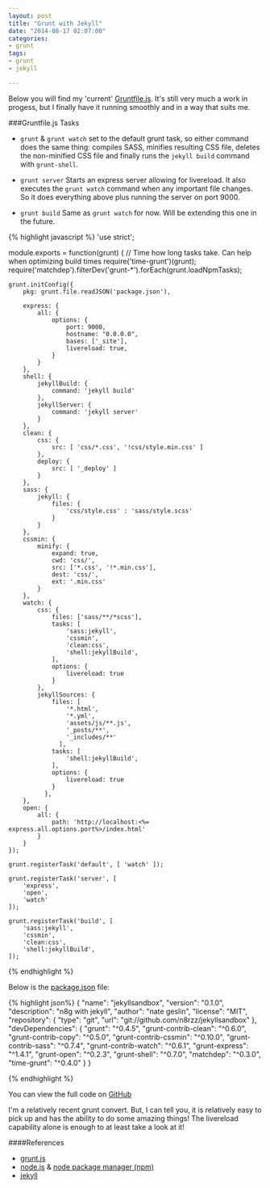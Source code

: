 ```yaml
---
layout: post
title: "Grunt with Jekyll"
date: "2014-08-17 02:07:00"
categories:
- grunt
tags:
- grunt
- jekyll

---
```


Below you will find my 'current' [Gruntfile.js][gruntfile].  It's still very much a work in progess, but I finally have it running smoothly and in a way that suits me.


###Gruntfile.js Tasks

- `grunt` & `grunt watch`
set to the default grunt task, so either command does the same thing: compiles SASS, minifies resulting CSS file, deletes the non-minified CSS file and finally runs the `jekyll build` command with `grunt-shell`.

- `grunt server`
Starts an express server allowing for livereload.  It also executes the `grunt watch` command when any important file changes.  So it does everything above plus running the server on port 9000.

- `grunt build`
Same as `grunt watch` for now.  Will be extending this one in the future.



{% highlight javascript %}
'use strict';

module.exports = function(grunt) {
    // Time how long tasks take. Can help when optimizing build times
    require('time-grunt')(grunt);
	require('matchdep').filterDev('grunt-*').forEach(grunt.loadNpmTasks);

	grunt.initConfig({
		pkg: grunt.file.readJSON('package.json'),

		express: {
			all: {
				options: {
					port: 9000,
					hostname: "0.0.0.0",
					bases: ['_site'],
					livereload: true,
				}
			}
		},
		shell: {
			jekyllBuild: {
				command: 'jekyll build'
			},
			jekyllServer: {
				command: 'jekyll server'
			}
		},
		clean: {
			css: {
				src: [ 'css/*.css', '!css/style.min.css' ]
			},
			deploy: {
				src: [ '_deploy' ]
			}
		},
		sass: {
			jekyll: {
				files: {
					'css/style.css' : 'sass/style.scss'
				}
			}
		},
		cssmin: {
			minify: {
				expand: true,
				cwd: 'css/',
				src: ['*.css', '!*.min.css'],
				dest: 'css/',
				ext: '.min.css'
			}
		},
		watch: {
			css: {
				files: ['sass/**/*scss'],
				tasks: [
					'sass:jekyll',
					'cssmin',
					'clean:css',
					'shell:jekyllBuild',
				],
				options: {
					livereload: true
				}
			},
			jekyllSources: {
		        files: [
					'*.html',
					'*.yml',
					'assets/js/**.js',
					'_posts/**',
					'_includes/**'
		          ],
		        tasks: [
		        	'shell:jekyllBuild',
		        ],
		        options: {
		        	livereload: true
		        }
		      },
		},
		open: {
			all: {
				path: 'http://localhost:<%= express.all.options.port%>/index.html'
			}
		}
	});

	grunt.registerTask('default', [ 'watch' ]);

	grunt.registerTask('server', [
		'express',
		'open',
		'watch'
	]);

	grunt.registerTask('build', [
		'sass:jekyll',
		'cssmin',
		'clean:css',
		'shell:jekyllBuild',
	]);
{% endhighlight %}

Below is the [package.json][package] file:

{% highlight json%}
{
  "name": "jekyllsandbox",
  "version": "0.1.0",
  "description": "n8g with jekyll",
  "author": "nate geslin",
  "license": "MIT",
  "repository": {
    "type": "git",
    "url": "git://github.com/n8rzz/jekyllsandbox"
  },
  "devDependencies": {
    "grunt": "^0.4.5",
    "grunt-contrib-clean": "^0.6.0",
    "grunt-contrib-copy": "^0.5.0",
    "grunt-contrib-cssmin": "^0.10.0",
    "grunt-contrib-sass": "^0.7.4",
    "grunt-contrib-watch": "^0.6.1",
    "grunt-express": "^1.4.1",
    "grunt-open": "^0.2.3",
    "grunt-shell": "^0.7.0",
    "matchdep": "^0.3.0",
    "time-grunt": "^0.4.0"
  }
}

{% endhighlight %}

You can view the full code on [GitHub][github]

I'm a relatively recent grunt convert.  But, I can tell you, it is relatively easy to pick up and has the ability to do some amazing things!  The livereload capability alone is enough to at least take a look at it!



####References
- [grunt.js][grunt]
- [node.js][node] & [node package manager (npm)][npm]
- [jekyll][jekyll]

[gruntfile]: https://github.com/n8rzz/jekyllsandbox/blob/master/Gruntfile.js
[package]: https://github.com/n8rzz/jekyllsandbox/blob/master/package.json
[github]: https://github.com/n8rzz/jekyllsandbox

[grunt]: http://gruntjs.com/getting-started
[node]: http://nodejs.org/  
[npm]: https://www.npmjs.org/
[jekyll]: http://jekyllrb.com/
